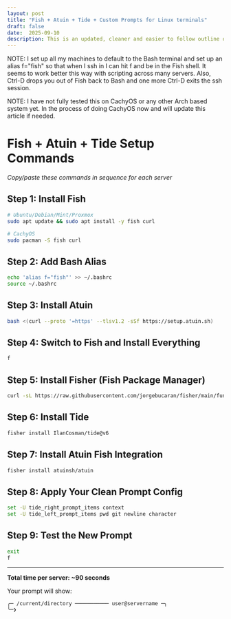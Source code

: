 ```yaml
---
layout: post
title: "Fish + Atuin + Tide + Custom Prompts for Linux terminals"
draft: false
date:  2025-09-10
description: This is an updated, cleaner and easier to follow outline on how to install Fish, Atuin, Tide and set custom left and right prompts in the terminal.  You still run Tide Configure to set up the Tide prompt initially.  
---
```

NOTE:  I set up all my machines to default to the Bash terminal and set up an alias f="fish" so that when I ssh in I can hit f and be in the Fish shell.  It seems to work better this way with scripting across many servers.  Also, Ctrl-D drops you out of Fish back to Bash and one more Ctrl-D exits the ssh session.

NOTE:  I have not fully tested this on CachyOS or any other Arch based system yet. In the process of doing CachyOS now and will update this article if needed.  

# Fish + Atuin + Tide Setup Commands
*Copy/paste these commands in sequence for each server*

## Step 1: Install Fish
```bash
# Ubuntu/Debian/Mint/Proxmox
sudo apt update && sudo apt install -y fish curl

# CachyOS  
sudo pacman -S fish curl
```

## Step 2: Add Bash Alias
```bash
echo 'alias f="fish"' >> ~/.bashrc
source ~/.bashrc
```

## Step 3: Install Atuin
```bash
bash <(curl --proto '=https' --tlsv1.2 -sSf https://setup.atuin.sh)
```

## Step 4: Switch to Fish and Install Everything
```bash
f
```

## Step 5: Install Fisher (Fish Package Manager)
```bash
curl -sL https://raw.githubusercontent.com/jorgebucaran/fisher/main/functions/fisher.fish | source && fisher install jorgebucaran/fisher
```

## Step 6: Install Tide
```bash
fisher install IlanCosman/tide@v6
```

## Step 7: Install Atuin Fish Integration
```bash
fisher install atuinsh/atuin
```

## Step 8: Apply Your Clean Prompt Config
```bash
set -U tide_right_prompt_items context
set -U tide_left_prompt_items pwd git newline character
```

## Step 9: Test the New Prompt
```bash
exit
f
```

---

**Total time per server: ~90 seconds**

Your prompt will show:
```
╭─ /current/directory ─────────── user@servername ─╮
╰─❯ 
```